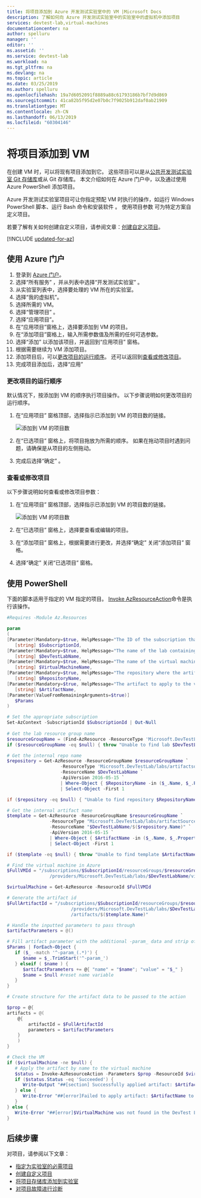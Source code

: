 ```yaml
---
title: 将项目添加到 Azure 开发测试实验室中的 VM |Microsoft Docs
description: 了解如何向 Azure 开发测试实验室中的实验室中的虚拟机中添加项目
services: devtest-lab,virtual-machines
documentationcenter: na
author: spelluru
manager: ''
editor: ''
ms.assetid: ''
ms.service: devtest-lab
ms.workload: na
ms.tgt_pltfrm: na
ms.devlang: na
ms.topic: article
ms.date: 03/25/2019
ms.author: spelluru
ms.openlocfilehash: 19a7d6052091f8889a88c61793186b7bf7d9d869
ms.sourcegitcommit: 41ca82b5f95d2e07b0c7f9025b912daf0ab21909
ms.translationtype: MT
ms.contentlocale: zh-CN
ms.lasthandoff: 06/13/2019
ms.locfileid: "60304146"
---
```

# <a name="add-an-artifact-to-a-vm"></a>将项目添加到 VM
在创建 VM 时，可以将现有项目添加到它。 这些项目可以是从[公共开发测试实验室 Git 存储库](https://github.com/Azure/azure-devtestlab/tree/master/Artifacts)或从 Git 存储库。 本文介绍如何在 Azure 门户中，以及通过使用 Azure PowerShell 添加项目。 

Azure 开发测试实验室项目可让你指定预配 VM 时执行的操作，如运行 Windows PowerShell 脚本、运行 Bash 命令和安装软件   。 使用项目参数  可为特定方案自定义项目。

若要了解有关如何创建自定义项目，请参阅文章：[创建自定义项目](devtest-lab-artifact-author.md)。

[!INCLUDE [updated-for-az](../../includes/updated-for-az.md)]

## <a name="use-azure-portal"></a>使用 Azure 门户 
1. 登录到 [Azure 门户](https://go.microsoft.com/fwlink/p/?LinkID=525040)。
1. 选择“所有服务”  ，并从列表中选择“开发测试实验室”  。
1. 从实验室列表中，选择要处理的 VM 所在的实验室。  
1. 选择“我的虚拟机”。 
1. 选择所需的 VM。
1. 选择“管理项目”  。 
1. 选择“应用项目”。 
1. 在“应用项目”窗格上，选择要添加到 VM 的项目。 
1. 在“添加项目”窗格上，输入所需参数值及所需的任何可选参数。   
1. 选择“添加”  以添加该项目，并返回到“应用项目”  窗格。
1. 根据需要继续为 VM 添加项目。
1. 添加项目后，可以[更改项目的运行顺序](#change-the-order-in-which-artifacts-are-run)。 还可以返回到[查看或修改项目](#view-or-modify-an-artifact)。
1. 完成项目添加后，选择“应用” 

### <a name="change-the-order-in-which-artifacts-are-run"></a>更改项目的运行顺序
默认情况下，按添加到 VM 的顺序执行项目操作。 以下步骤说明如何更改项目的运行顺序。

1. 在“应用项目”  窗格顶部，选择指示已添加到 VM 的项目数的链接。
   
    ![添加到 VM 的项目数](./media/devtest-lab-add-vm-with-artifacts/devtestlab-add-artifacts-blade-selected-artifacts.png)
1. 在“已选项目”  窗格上，将项目拖放为所需的顺序。 如果在拖动项目时遇到问题，请确保是从项目的左侧拖动。 
1. 完成后选择“确定”  。  

### <a name="view-or-modify-an-artifact"></a>查看或修改项目
以下步骤说明如何查看或修改项目参数：

1. 在“应用项目”  窗格顶部，选择指示已添加到 VM 的项目数的链接。
   
    ![添加到 VM 的项目数](./media/devtest-lab-add-vm-with-artifacts/devtestlab-add-artifacts-blade-selected-artifacts.png)
1. 在“已选项目”  窗格上，选择要查看或编辑的项目。  
1. 在“添加项目”  窗格上，根据需要进行更改，并选择“确定”  关闭“添加项目”  窗格。
1. 选择“确定”  关闭“已选项目”  窗格。

## <a name="use-powershell"></a>使用 PowerShell
下面的脚本适用于指定的 VM 指定的项目。 [Invoke AzResourceAction](/powershell/module/az.resources/invoke-azresourceaction)命令是执行该操作。  

```powershell
#Requires -Module Az.Resources

param
(
[Parameter(Mandatory=$true, HelpMessage="The ID of the subscription that contains the lab")]
   [string] $SubscriptionId,
[Parameter(Mandatory=$true, HelpMessage="The name of the lab containing the virtual machine")]
   [string] $DevTestLabName,
[Parameter(Mandatory=$true, HelpMessage="The name of the virtual machine")]
   [string] $VirtualMachineName,
[Parameter(Mandatory=$true, HelpMessage="The repository where the artifact is stored")]
   [string] $RepositoryName,
[Parameter(Mandatory=$true, HelpMessage="The artifact to apply to the virtual machine")]
   [string] $ArtifactName,
[Parameter(ValueFromRemainingArguments=$true)]
   $Params
)

# Set the appropriate subscription
Set-AzContext -SubscriptionId $SubscriptionId | Out-Null
 
# Get the lab resource group name
$resourceGroupName = (Find-AzResource -ResourceType 'Microsoft.DevTestLab/labs' | Where-Object { $_.Name -eq $DevTestLabName}).ResourceGroupName
if ($resourceGroupName -eq $null) { throw "Unable to find lab $DevTestLabName in subscription $SubscriptionId." }

# Get the internal repo name
$repository = Get-AzResource -ResourceGroupName $resourceGroupName `
                    -ResourceType 'Microsoft.DevTestLab/labs/artifactsources' `
                    -ResourceName $DevTestLabName `
                    -ApiVersion 2016-05-15 `
                    | Where-Object { $RepositoryName -in ($_.Name, $_.Properties.displayName) } `
                    | Select-Object -First 1

if ($repository -eq $null) { "Unable to find repository $RepositoryName in lab $DevTestLabName." }

# Get the internal artifact name
$template = Get-AzResource -ResourceGroupName $resourceGroupName `
                -ResourceType "Microsoft.DevTestLab/labs/artifactSources/artifacts" `
                -ResourceName "$DevTestLabName/$($repository.Name)" `
                -ApiVersion 2016-05-15 `
                | Where-Object { $ArtifactName -in ($_.Name, $_.Properties.title) } `
                | Select-Object -First 1

if ($template -eq $null) { throw "Unable to find template $ArtifactName in lab $DevTestLabName." }

# Find the virtual machine in Azure
$FullVMId = "/subscriptions/$SubscriptionId/resourceGroups/$resourceGroupName`
                /providers/Microsoft.DevTestLab/labs/$DevTestLabName/virtualmachines/$virtualMachineName"

$virtualMachine = Get-AzResource -ResourceId $FullVMId

# Generate the artifact id
$FullArtifactId = "/subscriptions/$SubscriptionId/resourceGroups/$resourceGroupName`
                        /providers/Microsoft.DevTestLab/labs/$DevTestLabName/artifactSources/$($repository.Name)`
                        /artifacts/$($template.Name)"

# Handle the inputted parameters to pass through
$artifactParameters = @()

# Fill artifact parameter with the additional -param_ data and strip off the -param_
$Params | ForEach-Object {
   if ($_ -match '^-param_(.*)') {
      $name = $_.TrimStart('^-param_')
   } elseif ( $name ) {
      $artifactParameters += @{ "name" = "$name"; "value" = "$_" }
      $name = $null #reset name variable
   }
}

# Create structure for the artifact data to be passed to the action

$prop = @{
artifacts = @(
    @{
        artifactId = $FullArtifactId
        parameters = $artifactParameters
    }
    )
}

# Check the VM
if ($virtualMachine -ne $null) {
   # Apply the artifact by name to the virtual machine
   $status = Invoke-AzResourceAction -Parameters $prop -ResourceId $virtualMachine.ResourceId -Action "applyArtifacts" -ApiVersion 2016-05-15 -Force
   if ($status.Status -eq 'Succeeded') {
      Write-Output "##[section] Successfully applied artifact: $ArtifactName to $VirtualMachineName"
   } else {
      Write-Error "##[error]Failed to apply artifact: $ArtifactName to $VirtualMachineName"
   }
} else {
   Write-Error "##[error]$VirtualMachine was not found in the DevTest Lab, unable to apply the artifact"
}

```

## <a name="next-steps"></a>后续步骤
对项目，请参阅以下文章：

- [指定为实验室的必需项目](devtest-lab-mandatory-artifacts.md)
- [创建自定义项目](devtest-lab-artifact-author.md)
- [将项目存储库添加到实验室](devtest-lab-artifact-author.md)
- [对项目故障进行诊断](devtest-lab-troubleshoot-artifact-failure.md)
